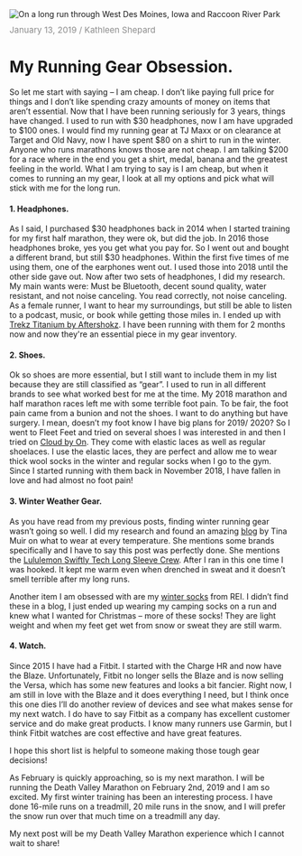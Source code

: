 <img style="max-width:100%; max-height: 450px" src="./assets/images/run/winter-run.jpg" alt="On a long run through West Des Moines, Iowa and Raccoon River Park" />

<div style="margin: 10px 0; color: #8c8c8c; font-size: 15px"><time itemprop="datePublished" datetime="2019-01-13">January 13, 2019</time> / Kathleen Shepard</div>

# My Running Gear Obsession.

So let me start with saying – I am cheap. I don’t like paying full price for things and I don’t like spending crazy amounts of money on items that aren’t essential. Now that I have been running seriously for 3 years, things have changed. I used to run with $30 headphones, now I am have upgraded to $100 ones. I would find my running gear at TJ Maxx or on clearance at Target and Old Navy, now I have spent $80 on a shirt to run in the winter. Anyone who runs marathons knows those are not cheap. I am talking $200 for a race where in the end you get a shirt, medal, banana and the greatest feeling in the world. What I am trying to say is I am cheap, but when it comes to running an my gear, I look at all my options and pick what will stick with me for the long run.

#### 1.	Headphones. 
As I said, I purchased $30 headphones back in 2014 when I started training for my first half marathon, they were ok, but did the job. In 2016 those headphones broke, yes you get what you pay for. So I went out and bought a different brand, but still $30 headphones. Within the first five times of me using them, one of the earphones went out. I used those into 2018 until the other side gave out. Now after two sets of headphones, I did my research. My main wants were: Must be Bluetooth, decent sound quality, water resistant, and not noise canceling. You read correctly, not noise canceling. As a female runner, I want to hear my surroundings, but still be able to listen to a podcast, music, or book while getting those miles in. I ended up with [Trekz Titanium by Aftershokz](https://aftershokz.com/collections/all/products/trekz-titanium). I have been running with them for 2 months now and now they're an essential piece in my gear inventory.

#### 2.	Shoes.
Ok so shoes are more essential, but I still want to include them in my list because they are still classified as “gear”. I used to run in all different brands to see what worked best for me at the time. My 2018 marathon and half marathon races left me with some terrible foot pain. To be fair, the foot pain came from a bunion and not the shoes. I want to do anything but have surgery. I mean, doesn’t my foot know I have big plans for 2019/ 2020? So I went to Fleet Feet and tried on several shoes I was interested in and then I tried on [Cloud by On](https://www.on-running.com/en-us/products/cloud-coral-pacific-w). They come with elastic laces as well as regular shoelaces. I use the elastic laces, they are perfect and allow me to wear thick wool socks in the winter and regular socks when I go to the gym. Since I started running with them back in November 2018, I have fallen in love and had almost no foot pain!

#### 3.	Winter Weather Gear.
As you have read from my previous posts, finding winter running gear wasn’t going so well. I did my research and found an amazing [blog](https://tinamuir.com/winter-running-what-to-wear-at-every-temperature/) by Tina Muir on what to wear at every temperature. She mentions some brands specifically and I have to say this post was perfectly done. She mentions the [Lululemon Swiftly Tech Long Sleeve Crew](https://shop.lululemon.com/p/tops-long-sleeve/Run-Swiftly-Long-Sleeve-Crew/_/prod8780007?color=0572). After I ran in this one time I was hooked. It kept me warm even when drenched in sweat and it doesn’t smell terrible after my long runs. 

Another item I am obsessed with are my [winter socks](https://www.rei.com/product/118955/rei-co-op-merino-wool-lightweight-hiking-quarter-socks) from REI. I didn’t find these in a blog, I just ended up wearing my camping socks on a run and knew what I wanted for Christmas – more of these socks! They are light weight and when my feet get wet from snow or sweat they are still warm.

#### 4.	Watch.
Since 2015 I have had a Fitbit. I started with the Charge HR and now have the Blaze. Unfortunately, Fitbit no longer sells the Blaze and is now selling the Versa, which has some new features and looks a bit fancier. Right now, I am still in love with the Blaze and it does everything I need, but I think once this one dies I’ll do another review of devices and see what makes sense for my next watch. I do have to say Fitbit as a company has excellent customer service and do make great products. I know many runners use Garmin, but I think Fitbit watches are cost effective and have great features. 

I hope this short list is helpful to someone making those tough gear decisions!

As February is quickly approaching, so is my next marathon. I will be running the Death Valley Marathon on February 2nd, 2019 and I am so excited. My first winter training has been an interesting process. I have done 16-mile runs on a treadmill, 20 mile runs in the snow, and I will prefer the snow run over that much time on a treadmill any day.

My next post will be my Death Valley Marathon experience which I cannot wait to share!